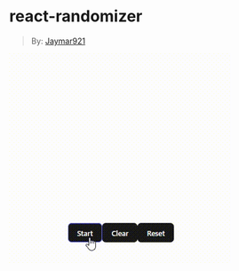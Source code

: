 # react-randomizer

> By: [Jaymar921](https://github.com/jaymar921)

![Figure](randomizer-in-action.gif)
